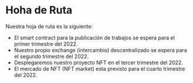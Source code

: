 # Hoha de Ruta


Nuestra hoja de ruta es la siguiente:

* El smart contract para la publicación de trabajos se espera para el primer trimestre del 2022. 
* Nuestro propio exchange (intercambio) descentralizado se espera para el segundo trimestre del 2022.
* Desplegaremos nuestro proyecto NFT en el tercer trimestre del 2022.
* El mercado de NFT (NFT market) esta previsto para el cuarto trimestre del 2022.